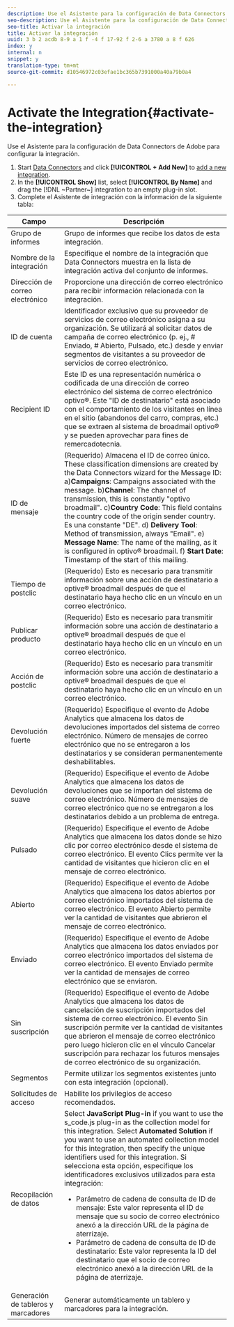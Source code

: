 ```yaml
---
description: Use el Asistente para la configuración de Data Connectors de Adobe para configurar la integración.
seo-description: Use el Asistente para la configuración de Data Connectors de Adobe para configurar la integración.
seo-title: Activar la integración
title: Activar la integración
uuid: 3 b 2 acdb 8-9 a 1 f -4 f 17-92 f 2-6 a 3780 a 8 f 626
index: y
internal: n
snippet: y
translation-type: tm+mt
source-git-commit: d10546972c03efae1bc365b7391000a40a79b0a4

---
```



# Activate the Integration{#activate-the-integration}

Use el Asistente para la configuración de Data Connectors de Adobe para configurar la integración.

1. Start [Data Connectors](https://marketing.adobe.com/resources/help/en_US/genesis/c_overview.html) and click **[!UICONTROL + Add New]** to [add a new integration](https://marketing.adobe.com/resources/help/en_US/genesis/t_add_integration.html).
1. In the **[!UICONTROL Show]** list, select **[!UICONTROL By Name]** and drag the [!DNL ~Partner~] integration to an empty plug-in slot.
1. Complete el Asistente de integración con la información de la siguiente tabla:

| Campo | Descripción |
|--- |--- |
| Grupo de informes | Grupo de informes que recibe los datos de esta integración. |
| Nombre de la integración | Especifique el nombre de la integración que Data Connectors muestra en la lista de integración activa del conjunto de informes. |
| Dirección de correo electrónico | Proporcione una dirección de correo electrónico para recibir información relacionada con la integración. |
| ID de cuenta | Identificador exclusivo que su proveedor de servicios de correo electrónico asigna a su organización. Se utilizará al solicitar datos de campaña de correo electrónico (p. ej., # Enviado, # Abierto, Pulsado, etc.) desde y enviar segmentos de visitantes a su proveedor de servicios de correo electrónico. |
| Recipient ID | Este ID es una representación numérica o codificada de una dirección de correo electrónico del sistema de correo electrónico optivo®. Este "ID de destinatario" está asociado con el comportamiento de los visitantes en línea en el sitio (abandonos del carro, compras, etc.) que se extraen al sistema de broadmail optivo® y se pueden aprovechar para fines de remercadotecnia. |
| ID de mensaje | (Requerido) Almacena el ID de correo único. These classification dimensions are created by the Data Connectors wizard for the Message ID: a)**Campaigns**: Campaigns associated with the message. b)**Channel**: The channel of transmission, this is constantly "optivo broadmail". c)**Country Code**: This field contains the country code of the origin sender country. Es una constante "DE". d) **Delivery Tool**: Method of transmission, always "Email". e) **Message Name**: The name of the mailing, as it is configured in optivo® broadmail. f) **Start Date**: Timestamp of the start of this mailing. |
| Tiempo de postclic | (Requerido) Esto es necesario para transmitir información sobre una acción de destinatario a optive® broadmail después de que el destinatario haya hecho clic en un vínculo en un correo electrónico. |
| Publicar producto | (Requerido) Esto es necesario para transmitir información sobre una acción de destinatario a optive® broadmail después de que el destinatario haya hecho clic en un vínculo en un correo electrónico. |
| Acción de postclic | (Requerido) Esto es necesario para transmitir información sobre una acción de destinatario a optive® broadmail después de que el destinatario haya hecho clic en un vínculo en un correo electrónico. |
| Devolución fuerte | (Requerido) Especifique el evento de Adobe Analytics que almacena los datos de devoluciones importados del sistema de correo electrónico. Número de mensajes de correo electrónico que no se entregaron a los destinatarios y se consideran permanentemente deshabilitables. |
| Devolución suave | (Requerido) Especifique el evento de Adobe Analytics que almacena los datos de devoluciones que se importan del sistema de correo electrónico. Número de mensajes de correo electrónico que no se entregaron a los destinatarios debido a un problema de entrega. |
| Pulsado | (Requerido) Especifique el evento de Adobe Analytics que almacena los datos donde se hizo clic por correo electrónico desde el sistema de correo electrónico. El evento Clics permite ver la cantidad de visitantes que hicieron clic en el mensaje de correo electrónico. |
| Abierto | (Requerido) Especifique el evento de Adobe Analytics que almacena los datos abiertos por correo electrónico importados del sistema de correo electrónico. El evento Abierto permite ver la cantidad de visitantes que abrieron el mensaje de correo electrónico. |
| Enviado | (Requerido) Especifique el evento de Adobe Analytics que almacena los datos enviados por correo electrónico importados del sistema de correo electrónico. El evento Enviado permite ver la cantidad de mensajes de correo electrónico que se enviaron. |
| Sin suscripción | (Requerido) Especifique el evento de Adobe Analytics que almacena los datos de cancelación de suscripción importados del sistema de correo electrónico. El evento Sin suscripción permite ver la cantidad de visitantes que abrieron el mensaje de correo electrónico pero luego hicieron clic en el vínculo Cancelar suscripción para rechazar los futuros mensajes de correo electrónico de su organización. |
| Segmentos | Permite utilizar los segmentos existentes junto con esta integración (opcional). |
| Solicitudes de acceso | Habilite los privilegios de acceso recomendados. |
| Recopilación de datos | Select **JavaScript Plug-in** if you want to use the s_code.js plug-in as the collection model for this integration. Select **Automated Solution** if you want to use an automated collection model for this integration, then specify the unique identifiers used for this integration. Si selecciona esta opción, especifique los identificadores exclusivos utilizados para esta integración:<ul><li>Parámetro de cadena de consulta de ID de mensaje: Este valor representa el ID de mensaje que su socio de correo electrónico anexó a la dirección URL de la página de aterrizaje.</li><li>Parámetro de cadena de consulta de ID de destinatario: Este valor representa la ID del destinatario que el socio de correo electrónico anexó a la dirección URL de la página de aterrizaje.</li></ul> |
| Generación de tableros y marcadores | Generar automáticamente un tablero y marcadores para la integración. |